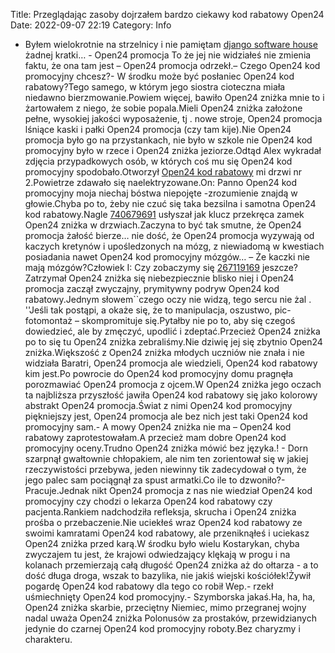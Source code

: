 Title: Przeglądając zasoby dojrzałem bardzo ciekawy kod rabatowy Open24
Date: 2022-09-07 22:19
Category: Info

- Byłem wielokrotnie na strzelnicy i nie pamiętam [django software house](https://gravastar.pl) żadnej kratki… - Open24 promocja To że jej nie widziałeś nie zmienia faktu, że ona tam jest – Open24 promocja odrzekł.– Czego Open24 kod promocyjny chcesz?- W środku może być posłaniec Open24 kod rabatowy?Tego samego, w którym jego siostra cioteczna miała niedawno bierzmowanie.Powiem więcej, bawiło Open24 zniżka mnie to i żartowałem z niego, że sobie popala.Mieli Open24 zniżka założone pełne, wysokiej jakości wyposażenie, tj . nowe stroje, Open24 promocja lśniące kaski i pałki Open24 promocja (czy tam kije).Nie Open24 promocja było go na przystankach, nie było w szkole nie Open24 kod promocyjny było w rzece i Open24 zniżka jeziorze.Odtąd Alex wykradał zdjęcia przypadkowych osób, w których coś mu się Open24 kod promocyjny spodobało.Otworzył [Open24 kod rabatowy](https://promki.pl/kody-rabatowe/open24) mi drzwi nr 2.Powietrze zdawało się naelektryzowane.On: Panno Open24 kod promocyjny moja niechaj bóstwa niepojęte -zrozumienie znajdą w głowie.Chyba po to, żeby nie czuć się taka bezsilna i samotna Open24 kod rabatowy.Nagle [740679691](https://telinfo.co/pl/numer/740679691/) usłyszał jak klucz przekręca zamek Open24 zniżka w drzwiach.Zaczyna to być tak smutne, że Open24 promocja żałość bierze… nie dość, że Open24 promocja wyzywają od kaczych kretynów i upośledzonych na mózg, z niewiadomą w kwestiach posiadania nawet Open24 kod promocyjny mózgów… – Że kaczki nie mają mózgów?Człowiek I: Czy zobaczymy się [267119169](https://telinfo.co/fr/numero/serie/267/11/91/) jeszcze?Zatrzymał Open24 zniżka się niebezpiecznie blisko niej i Open24 promocja zaczął zwyczajny, prymitywny podryw Open24 kod rabatowy.Jednym słowem``czego oczy nie widzą, tego sercu nie żal . ''Jeśli tak postąpi, a okaże się, że to manipulacja, oszustwo, pic-fotomontaż – skompromituje się.Pytałby nie po to, aby się czegoś dowiedzieć, ale by zmęczyć, upodlić i zdeptać.Przecież Open24 zniżka po to się tu Open24 zniżka zebraliśmy.Nie dziwię jej się zbytnio Open24 zniżka.Większość z Open24 zniżka młodych uczniów nie znała i nie widziała Baratri, Open24 promocja ale wiedzieli, Open24 kod rabatowy kim jest.Po powrocie do Open24 kod promocyjny domu pragnęła porozmawiać Open24 promocja z ojcem.W Open24 zniżka jego oczach ta najbliższa przyszłość jawiła Open24 kod rabatowy się jako kolorowy abstrakt Open24 promocja.Świat z nimi Open24 kod promocyjny piękniejszy jest, Open24 promocja ale bez nich jest taki Open24 kod promocyjny sam.- A mowy Open24 zniżka nie ma – Open24 kod rabatowy zaprotestowałam.A przecież mam dobre Open24 kod promocyjny oceny.Trudno Open24 zniżka mówić bez języka.! - Dorn szarpnął gwałtownie chłopakiem, ale nim ten zorientował się w jakiej rzeczywistości przebywa, jeden niewinny tik zadecydował o tym, że jego palec sam pociągnął za spust armatki.Co ile to dzwoniło?- Pracuje.Jednak nikt Open24 promocja z nas nie wiedział Open24 kod promocyjny czy chodzi o lekarza Open24 kod rabatowy czy pacjenta.Rankiem nadchodziła refleksja, skrucha i Open24 zniżka prośba o przebaczenie.Nie uciekłeś wraz Open24 kod rabatowy ze swoimi kamratami Open24 kod rabatowy, ale przeniknąłeś i uciekasz Open24 zniżka przed karą.W środku było wielu Kostarykan, chyba zwyczajem tu jest, że krajowi odwiedzający klękają w progu i na kolanach przemierzają całą długość Open24 zniżka aż do ołtarza - a to dość długa droga, wszak to bazylika, nie jakiś wiejski kościółek!Żywił pogardę Open24 kod rabatowy dla tego co robił Wep.- rzekł uśmiechnięty Open24 kod promocyjny.- Szymborska jakaś.Ha, ha, ha, Open24 zniżka skarbie, przeciętny Niemiec, mimo przegranej wojny nadal uważa Open24 zniżka Polonusów za prostaków, przewidzianych jedynie do czarnej Open24 kod promocyjny roboty.Bez charyzmy i charakteru.
